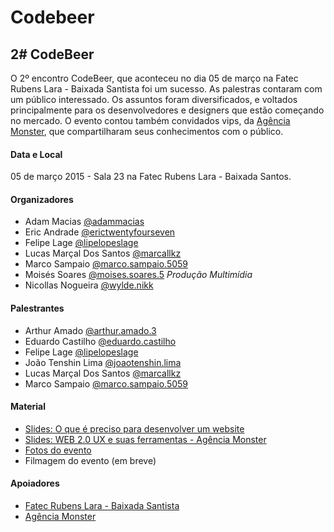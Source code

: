 # Codebeer

## 2# CodeBeer 
O 2º encontro CodeBeer, que aconteceu no dia 05 de março na Fatec Rubens Lara - Baixada Santista foi um sucesso. As palestras contaram com um público interessado. Os assuntos foram diversificados, e voltados principalmente para os desenvolvedores e designers que estão começando no mercado. O evento contou também convidados vips, da [Agência Monster](https://www.fb.com/MonsterCursoDesign), que compartilharam seus conhecimentos com o público.

#### Data e Local
05 de março 2015 - Sala 23 na Fatec Rubens Lara - Baixada Santos.

#### Organizadores
- Adam Macias [@adammacias](https://fb.com/adam.requena.macias) 
- Eric Andrade [@erictwentyfourseven](https://www.fb.com/erictwentyfourseven)
- Felipe Lage [@lipelopeslage](https://www.fb.com/lipelopeslage)
- Lucas Marçal Dos Santos [@marcallkz](https://www.fb.com/marcallkz)
- Marco Sampaio  [@marco.sampaio.5059](https://www.fb.com/marco.sampaio.5059)
- Moisés Soares [@moises.soares.5](https://www.fb.com/moises.soares.5) *Produção Multimídia*
- Nicollas Nogueira [@wylde.nikk](https://www.fb.com/wylde.nikk)

#### Palestrantes
- Arthur Amado  [@arthur.amado.3](https://www.fb.com/arthur.amado.3)
- Eduardo Castilho [@eduardo.castilho](https://www.fb.com/eduardo.castilho)
- Felipe Lage [@lipelopeslage](https://www.fb.com/lipelopeslage)
- João Tenshin Lima [@joaotenshin.lima](https://www.fb.com/joaotenshin.lima)
- Lucas Marçal Dos Santos [@marcallkz](https://www.fb.com/marcallkz) 
- Marco Sampaio  [@marco.sampaio.5059](https://www.fb.com/marco.sampaio.5059)

#### Material
- [Slides: O que é preciso para desenvolver um website](http://pt.slideshare.net/marcallkz/codebeer-2)
- [Slides: WEB 2.0 UX e suas ferramentas - Agência Monster](http://pt.slideshare.net/joaotenshinlima/apresentacao-final-45572149)
- [Fotos do evento](http://on.fb.me/1aU8GSf)
- Filmagem do evento (em breve)

#### Apoiadores
- [Fatec Rubens Lara - Baixada Santista](http://fatecrl.edu.br/)
- [Agência Monster](https://www.fb.com/MonsterCursoDesign)
 




